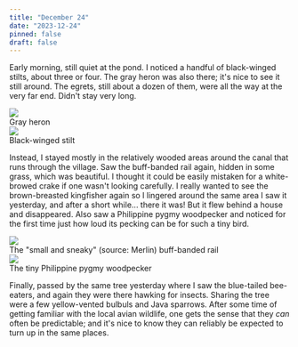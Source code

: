 ```yaml
---
title: "December 24"
date: "2023-12-24"
pinned: false
draft: false
---
```


Early morning, still quiet at the pond. I noticed a handful of black-winged stilts, about three or four. The gray heron was also there; it's nice to see it still around. The egrets, still about a dozen of them, were all the way at the very far end. Didn't stay very long.

<div class="row my-4">
  <div class="col-md-6">
    <img src="https://pbs.twimg.com/media/GAimJ_JaoAA4Spc?format=jpg&name=large">
    <figcaption>Gray heron</figcaption>
  </div>
  <div class="col-md-6">
    <img src="https://pbs.twimg.com/media/F_5tyblbYAA6pAE?format=jpg&name=large">
    <figcaption>Black-winged stilt</figcaption>
  </div>
</div>

Instead, I stayed mostly in the relatively wooded areas around the canal that runs through the village. Saw the buff-banded rail again, hidden in some grass, which was beautiful. I thought it could be easily mistaken for a white-browed crake if one wasn't looking carefully. I really wanted to see the brown-breasted kingfisher again so I lingered around the same area I saw it yesterday, and after a short while... there it was! But it flew behind a house and disappeared. Also saw a Philippine pygmy woodpecker and noticed for the first time just how loud its pecking can be for such a tiny bird.

<div class="row my-4">
  <div class="col-md-6">
    <img src="https://pbs.twimg.com/media/GB642lZboAA-2Nm?format=jpg&name=small">
    <figcaption>The "small and sneaky" (source: Merlin) buff-banded rail</figcaption>
  </div>
  <div class="col-md-6">
    <img src="https://pbs.twimg.com/media/F9uEEXtbIAAzUBT?format=jpg&name=large">
    <figcaption>The tiny Philippine pygmy woodpecker</figcaption>
  </div>
</div>

Finally, passed by the same tree yesterday where I saw the blue-tailed bee-eaters, and again they were there hawking for insects. Sharing the tree were a few yellow-vented bulbuls and Java sparrows. After some time of getting familiar with the local avian wildlife, one gets the sense that they _can_ often be predictable; and it's nice to know they can reliably be expected to turn up in the same places.
